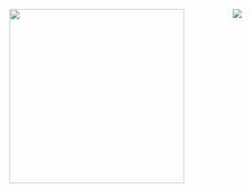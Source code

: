 <!-- https://github.com/anuraghazra/github-readme-stats -->
<div align=center>
   <a href="#" title="HHUUYYLLEE">
  <img align="center" width="315" src="https://github-readme-stats.vercel.app/api?username=HHUUYYLLEE&show_icons=true&theme=react"/></a>
  <a href="#" title="HHUUYYLLEE">
  <img align="right" src="https://github-readme-stats.vercel.app/api?username=trungquandev&show_icons=true&theme=react&border_color=61dafb&hide_border=true"/></a>
</div>
